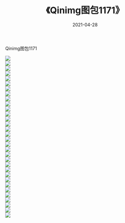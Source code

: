 ﻿---
layout: post
title:  《Qinimg图包1171》
date:   2021-04-28
img: http://imgx.orgx.ga/Qinimg图包/Qinimg图包1171/000.jpg
categories: [美女, 清纯, 唯美]
---

Qinimg图包1171

 ![](http://imgx.orgx.ga/Qinimg图包/Qinimg图包1171/001.jpg) <br>![](http://imgx.orgx.ga/Qinimg图包/Qinimg图包1171/002.jpg) <br>![](http://imgx.orgx.ga/Qinimg图包/Qinimg图包1171/003.jpg) <br>![](http://imgx.orgx.ga/Qinimg图包/Qinimg图包1171/004.jpg) <br>![](http://imgx.orgx.ga/Qinimg图包/Qinimg图包1171/005.jpg) <br>![](http://imgx.orgx.ga/Qinimg图包/Qinimg图包1171/006.jpg) <br>![](http://imgx.orgx.ga/Qinimg图包/Qinimg图包1171/007.jpg) <br>![](http://imgx.orgx.ga/Qinimg图包/Qinimg图包1171/008.jpg) <br>![](http://imgx.orgx.ga/Qinimg图包/Qinimg图包1171/009.jpg) <br>![](http://imgx.orgx.ga/Qinimg图包/Qinimg图包1171/010.jpg) <br>![](http://imgx.orgx.ga/Qinimg图包/Qinimg图包1171/011.jpg) <br>![](http://imgx.orgx.ga/Qinimg图包/Qinimg图包1171/012.jpg) <br>![](http://imgx.orgx.ga/Qinimg图包/Qinimg图包1171/013.jpg) <br>![](http://imgx.orgx.ga/Qinimg图包/Qinimg图包1171/014.jpg) <br>![](http://imgx.orgx.ga/Qinimg图包/Qinimg图包1171/015.jpg) <br>![](http://imgx.orgx.ga/Qinimg图包/Qinimg图包1171/016.jpg) <br>![](http://imgx.orgx.ga/Qinimg图包/Qinimg图包1171/017.jpg) <br>![](http://imgx.orgx.ga/Qinimg图包/Qinimg图包1171/018.jpg) <br>![](http://imgx.orgx.ga/Qinimg图包/Qinimg图包1171/019.jpg) <br>![](http://imgx.orgx.ga/Qinimg图包/Qinimg图包1171/020.jpg) <br>![](http://imgx.orgx.ga/Qinimg图包/Qinimg图包1171/021.jpg) <br>![](http://imgx.orgx.ga/Qinimg图包/Qinimg图包1171/022.jpg) <br>![](http://imgx.orgx.ga/Qinimg图包/Qinimg图包1171/023.jpg) <br>![](http://imgx.orgx.ga/Qinimg图包/Qinimg图包1171/024.jpg) <br>![](http://imgx.orgx.ga/Qinimg图包/Qinimg图包1171/025.jpg) <br>![](http://imgx.orgx.ga/Qinimg图包/Qinimg图包1171/026.jpg) <br>![](http://imgx.orgx.ga/Qinimg图包/Qinimg图包1171/027.jpg) <br>![](http://imgx.orgx.ga/Qinimg图包/Qinimg图包1171/028.jpg) <br>![](http://imgx.orgx.ga/Qinimg图包/Qinimg图包1171/029.jpg) <br>![](http://imgx.orgx.ga/Qinimg图包/Qinimg图包1171/030.jpg) <br>![](http://imgx.orgx.ga/Qinimg图包/Qinimg图包1171/031.jpg) <br>![](http://imgx.orgx.ga/Qinimg图包/Qinimg图包1171/032.jpg) <br>